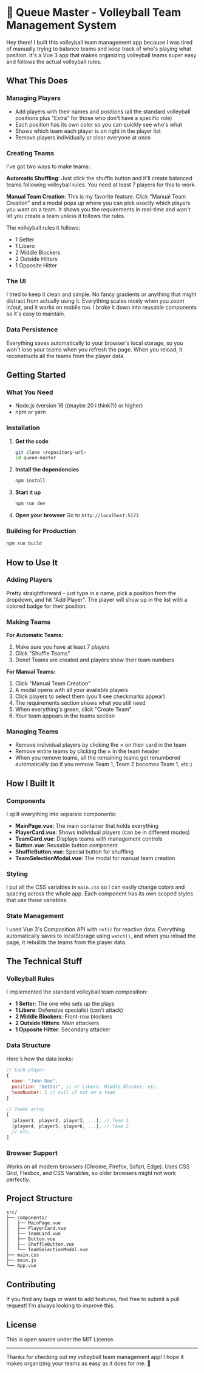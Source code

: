 # 🏐 Queue Master - Volleyball Team Management System

Hey there! I built this volleyball team management app because I was tired of manually trying to balance teams and keep track of who's playing what position. It's a Vue 3 app that makes organizing volleyball teams super easy and follows the actual volleyball rules.

## What This Does

### Managing Players
- Add players with their names and positions (all the standard volleyball positions plus "Extra" for those who don't have a specific role)
- Each position has its own color so you can quickly see who's what
- Shows which team each player is on right in the player list
- Remove players individually or clear everyone at once

### Creating Teams
I've got two ways to make teams:

**Automatic Shuffling**: Just click the shuffle button and it'll create balanced teams following volleyball rules. You need at least 7 players for this to work.

**Manual Team Creation**: This is my favorite feature. Click "Manual Team Creation" and a modal pops up where you can pick exactly which players you want on a team. It shows you the requirements in real-time and won't let you create a team unless it follows the rules.

The volleyball rules it follows:
- 1 Setter
- 1 Libero  
- 2 Middle Blockers
- 2 Outside Hitters
- 1 Opposite Hitter

### The UI
I tried to keep it clean and simple. No fancy gradients or anything that might distract from actually using it. Everything scales nicely when you zoom in/out, and it works on mobile too. I broke it down into reusable components so it's easy to maintain.

### Data Persistence
Everything saves automatically to your browser's local storage, so you won't lose your teams when you refresh the page. When you reload, it reconstructs all the teams from the player data.

## Getting Started

### What You Need
- Node.js (version 16 ((maybe 20 i think?)) or higher)
- npm or yarn

### Installation

1. **Get the code**
   ```bash
   git clone <repository-url>
   cd queue-master
   ```

2. **Install the dependencies**
   ```bash
   npm install
   ```

3. **Start it up**
   ```bash
   npm run dev
   ```

4. **Open your browser**
   Go to `http://localhost:5173`

### Building for Production
```bash
npm run build
```

## How to Use It

### Adding Players
Pretty straightforward - just type in a name, pick a position from the dropdown, and hit "Add Player". The player will show up in the list with a colored badge for their position.

### Making Teams

**For Automatic Teams:**
1. Make sure you have at least 7 players
2. Click "Shuffle Teams"
3. Done! Teams are created and players show their team numbers

**For Manual Teams:**
1. Click "Manual Team Creation"
2. A modal opens with all your available players
3. Click players to select them (you'll see checkmarks appear)
4. The requirements section shows what you still need
5. When everything's green, click "Create Team"
6. Your team appears in the teams section

### Managing Teams
- Remove individual players by clicking the × on their card in the team
- Remove entire teams by clicking the × in the team header
- When you remove teams, all the remaining teams get renumbered automatically (so if you remove Team 1, Team 2 becomes Team 1, etc.)

## How I Built It

### Components
I split everything into separate components:
- **MainPage.vue**: The main container that holds everything
- **PlayerCard.vue**: Shows individual players (can be in different modes)
- **TeamCard.vue**: Displays teams with management controls
- **Button.vue**: Reusable button component
- **ShuffleButton.vue**: Special button for shuffling
- **TeamSelectionModal.vue**: The modal for manual team creation

### Styling
I put all the CSS variables in `main.css` so I can easily change colors and spacing across the whole app. Each component has its own scoped styles that use those variables.

### State Management
I used Vue 3's Composition API with `ref()` for reactive data. Everything automatically saves to localStorage using `watch()`, and when you reload the page, it rebuilds the teams from the player data.

## The Technical Stuff

### Volleyball Rules
I implemented the standard volleyball team composition:
- **1 Setter**: The one who sets up the plays
- **1 Libero**: Defensive specialist (can't attack)
- **2 Middle Blockers**: Front-row blockers
- **2 Outside Hitters**: Main attackers
- **1 Opposite Hitter**: Secondary attacker

### Data Structure
Here's how the data looks:

```javascript
// Each player
{
  name: "John Doe",
  position: "Setter", // or Libero, Middle Blocker, etc.
  teamNumber: 1 // null if not on a team
}

// Teams array
[
  [player1, player2, player3, ...], // Team 1
  [player4, player5, player6, ...], // Team 2
  // etc.
]
```

### Browser Support
Works on all modern browsers (Chrome, Firefox, Safari, Edge). Uses CSS Grid, Flexbox, and CSS Variables, so older browsers might not work perfectly.

## Project Structure
```
src/
├── components/
│   ├── MainPage.vue
│   ├── PlayerCard.vue
│   ├── TeamCard.vue
│   ├── Button.vue
│   ├── ShuffleButton.vue
│   └── TeamSelectionModal.vue
├── main.css
├── main.js
└── App.vue
```

## Contributing

If you find any bugs or want to add features, feel free to submit a pull request! I'm always looking to improve this.

## License

This is open source under the MIT License.

---

Thanks for checking out my volleyball team management app! I hope it makes organizing your teams as easy as it does for me. 🏐